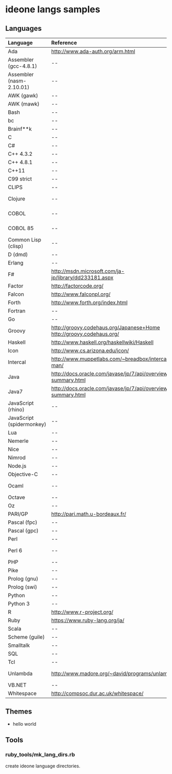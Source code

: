 # ideone langs samples
## Languages

|Language|Reference|version|
|:-------|:-----------|:--|
|Ada|http://www.ada-auth.org/arm.html|gnat-4.6|
|Assembler (gcc-4.8.1)|--|4.8.1|
|Assembler (nasm-2.10.01)|--|2.10.01|
|AWK (gawk)|--|3.1.6|
|AWK (mawk)|--|1.3.3|
|Bash|--|4.0.35|
|bc|--|1.06.95|
|Brainf**k|--|bff-1.0.3.1|
|C|--|gcc-4.8.1|
|C#|--|mono-2.8|
|C++ 4.3.2|--|gcc-4.3.2|
|C++ 4.8.1|--|gcc-4.8.1|
|C++11|--|gcc-4.8.1|
|C99 strict|--|gcc-4.8.1|
|CLIPS|--|clips 6.24|
|Clojure|--|clojure 1.5.0-RC2|
|COBOL|--|open-cobol-1.0|
|COBOL 85|--|tinycobol-0.65.9|
|Common Lisp (clisp)|--|clisp 2.47|
|D (dmd)|--|dmd-2.042|
|Erlang|--|erl-5.7.3|
|F#|http://msdn.microsoft.com/ja-jp/library/dd233181.aspx|fsharp-2.0.0|
|Factor|http://factorcode.org/|factor-0.93|
|Falcon|http://www.falconpl.org/|falcon-0.9.6.6|
|Forth|http://www.forth.org/index.html|gforth-0.7.0|
|Fortran|--|gfortran-4.8|
|Go|--|1.0.3|
|Groovy|http://groovy.codehaus.org/Japanese+Home<br />http://groovy.codehaus.org/|groovy-2.1.6|
|Haskell|http://www.haskell.org/haskellwiki/Haskell|ghc-7.6.3|
|Icon|http://www.cs.arizona.edu/icon/|iconc 9.4.3|
|Intercal|http://www.muppetlabs.com/~breadbox/intercal-man/|c-intercal 28.0-r1|
|Java|http://docs.oracle.com/javase/jp/7/api/overview-summary.html|1.7.0_25|
|Java7|http://docs.oracle.com/javase/jp/7/api/overview-summary.html|1.7.0_11|
|JavaScript (rhino)|--|rhino-1.7R4|
|JavaScript (spidermonkey)|--|spidermonkey-1.7|
|Lua|--|luac 5.1.4|
|Nemerle|--|ncc 0.9.3|
|Nice|--|nicec 0.9.6|
|Nimrod|--|nimrod-0.8.8|
|Node.js|--|0.8.11|
|Objective-C|--|gcc-4.5.1|
|Ocaml|--|ocamlopt 3.10.2|
|Octave|--|3.6.2|
|Oz|--|mozart-1.4.0|
|PARI/GP|http://pari.math.u-bordeaux.fr/|2.5.1|
|Pascal (fpc)|--|fpc 2.6.2|
|Pascal (gpc)|--|gpc 20070904|
|Perl|--|perl 5.16.2|
|Perl 6|--|rakudo-2010.08|
|PHP|--|php 5.4.4|
|Pike|--|pike 7.6.86|
|Prolog (gnu)|--|gprolog-1.3.1|
|Prolog (swi)|--|swipl 5.6.64|
|Python|--|python 2.7.3|
|Python 3|--|python-3.2.3|
|R|http://www.r-project.org/|R-2.11.1|
|Ruby|https://www.ruby-lang.org/ja/|ruby-1.9.3|
|Scala|--|scala-2.10.2|
|Scheme (guile)|--|guile 1.8.5|
|Smalltalk|--|gst 3.1|
|SQL|--|sqlite3-3.7.3|
|Tcl|--|tclsh 8.5.7|
|Unlambda|http://www.madore.org/~david/programs/unlambda/|unlambda-2.0.0|
|VB.NET|--|mono-2.4.2.3|
|Whitespace|http://compsoc.dur.ac.uk/whitespace/|wspace 0.3|

## Themes
* hello world

## Tools
### ruby_tools/mk_lang_dirs.rb
create ideone language directories.

